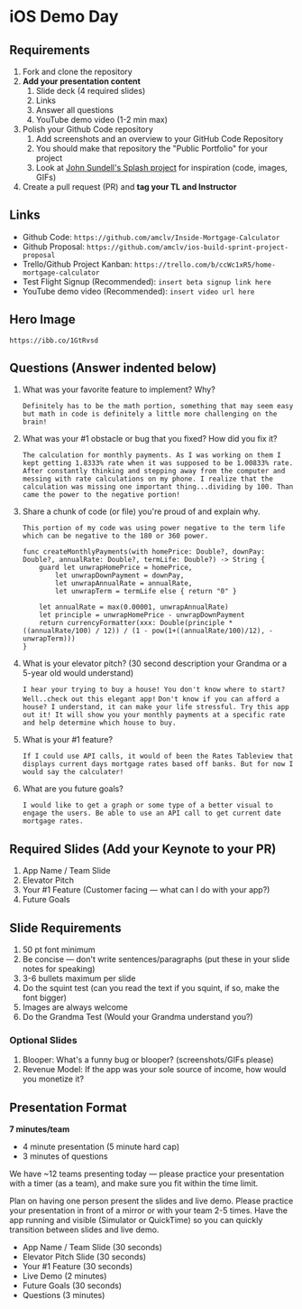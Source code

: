 # iOS Demo Day

## Requirements

1. Fork and clone the repository
2. **Add your presentation content**
    1. Slide deck (4 required slides)
    2. Links
    3. Answer all questions 
    4. YouTube demo video (1-2 min max)
3. Polish your Github Code repository
    1. Add screenshots and an overview to your GitHub Code Repository
    2. You should make that repository the "Public Portfolio" for your project
    3. Look at [John Sundell's Splash project](https://github.com/JohnSundell/Splash) for inspiration (code, images, GIFs)
4. Create a pull request (PR) and **tag your TL and Instructor**

## Links

* Github Code: `https://github.com/amclv/Inside-Mortgage-Calculator`
* Github Proposal: `https://github.com/amclv/ios-build-sprint-project-proposal`
* Trello/Github Project Kanban: `https://trello.com/b/ccWc1xR5/home-mortgage-calculator`
* Test Flight Signup (Recommended): `insert beta signup link here`
* YouTube demo video (Recommended): `insert video url here`

## Hero Image

`https://ibb.co/1GtRvsd`

## Questions (Answer indented below)

1. What was your favorite feature to implement? Why?

    `Definitely has to be the math portion, something that may seem easy but math in code is definitely a little more challenging on the brain!`

2. What was your #1 obstacle or bug that you fixed? How did you fix it?

    `The calculation for monthly payments. As I was working on them I kept getting 1.8333% rate when it was supposed to be 1.00833% rate. After constantly thinking and stepping away from the computer and messing with rate calculations on my phone. I realize that the calculation was missing one important thing...dividing by 100. Than came the power to the negative portion!`
  
3. Share a chunk of code (or file) you're proud of and explain why.

    `This portion of my code was using power negative to the term life which can be negative to the 180 or 360 power.`
    ```
    func createMonthlyPayments(with homePrice: Double?, downPay: Double?, annualRate: Double?, termLife: Double?) -> String {
        guard let unwrapHomePrice = homePrice,
            let unwrapDownPayment = downPay,
            let unwrapAnnualRate = annualRate,
            let unwrapTerm = termLife else { return "0" }
        
        let annualRate = max(0.00001, unwrapAnnualRate)
        let principle = unwrapHomePrice - unwrapDownPayment
        return currencyFormatter(xxx: Double(principle * ((annualRate/100) / 12)) / (1 - pow(1+((annualRate/100)/12), -unwrapTerm)))
    }
    ```
  
4. What is your elevator pitch? (30 second description your Grandma or a 5-year old would understand)

    `I hear your trying to buy a house! You don't know where to start? Well..check out this elegant app!`
    `Don't know if you can afford a house? I understand, it can make your life stressful. Try this app out it! It will show you your monthly payments at a specific rate and help determine which house to buy.`
  
5. What is your #1 feature?

    `If I could use API calls, it would of been the Rates Tableview that displays current days mortgage rates based off banks. But for now I would say the calculater!`
  
6. What are you future goals?

    `I would like to get a graph or some type of a better visual to engage the users. Be able to use an API call to get current date mortgage rates.`

## Required Slides (Add your Keynote to your PR)

1. App Name / Team Slide
2. Elevator Pitch
3. Your #1 Feature (Customer facing — what can I do with your app?)
4. Future Goals

## Slide Requirements

1. 50 pt font minimum
2. Be concise — don't write sentences/paragraphs (put these in your slide notes for speaking)
3. 3-6 bullets maximum per slide
4. Do the squint test (can you read the text if you squint, if so, make the font bigger)
6. Images are always welcome
7. Do the Grandma Test (Would your Grandma understand you?)

### Optional Slides

1. Blooper: What's a funny bug or blooper? (screenshots/GIFs please)
2. Revenue Model: If the app was your sole source of income, how would you monetize it?

## Presentation Format

**7 minutes/team**

* 4 minute presentation (5 minute hard cap)
* 3 minutes of questions

We have ~12 teams presenting today — please practice your presentation with a timer (as a team), and make sure you fit within the time limit.

Plan on having one person present the slides and live demo. Please practice your presentation in front of a mirror or with your team 2-5 times. Have the app running and visible (Simulator or QuickTime) so you can quickly transition between slides and live demo.

* App Name / Team Slide (30 seconds)
* Elevator Pitch Slide (30 seconds)
* Your #1 Feature (30 seconds)
* Live Demo (2 minutes)
* Future Goals (30 seconds)
* Questions (3 minutes)
